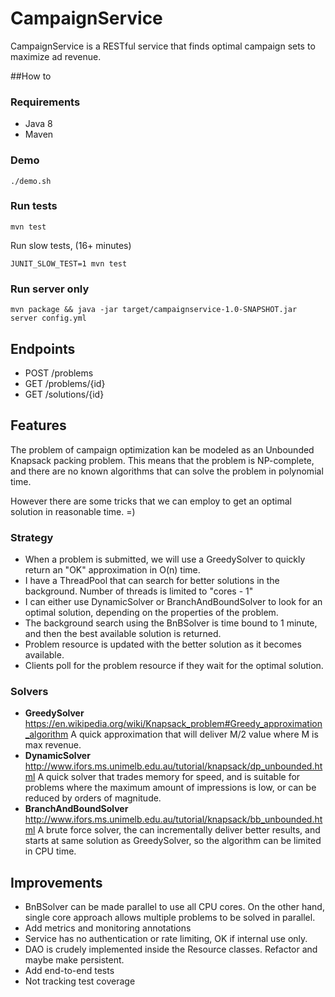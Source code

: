 CampaignService
===============

CampaignService is a RESTful service that finds optimal
campaign sets to maximize ad revenue.

##How to

### Requirements
- Java 8
- Maven

### Demo

    ./demo.sh

### Run tests

    mvn test

Run slow tests, (16+ minutes)

    JUNIT_SLOW_TEST=1 mvn test

### Run server only

    mvn package && java -jar target/campaignservice-1.0-SNAPSHOT.jar server config.yml

## Endpoints

- POST /problems
- GET /problems/{id}
- GET /solutions/{id}

## Features

The problem of campaign optimization kan be modeled as an Unbounded Knapsack packing problem.
This means that the problem is NP-complete, and there are no known algorithms that can solve the problem in polynomial time.

However there are some tricks that we can employ to get an optimal solution in reasonable time. =)

### Strategy
- When a problem is submitted, we will use a GreedySolver to quickly return an "OK" approximation in O(n) time.
- I have a ThreadPool that can search for better solutions in the background. Number of threads is limited to "cores - 1"
- I can either use DynamicSolver or BranchAndBoundSolver to look for an optimal solution, depending on the properties of the problem.
- The background search using the BnBSolver is time bound to 1 minute, and then the best available solution is returned.
- Problem resource is updated with the better solution as it becomes available.
- Clients poll for the problem resource if they wait for the optimal solution.

### Solvers
- **GreedySolver**
https://en.wikipedia.org/wiki/Knapsack_problem#Greedy_approximation_algorithm
A quick approximation that will deliver M/2 value where M is max revenue.
- **DynamicSolver**
http://www.ifors.ms.unimelb.edu.au/tutorial/knapsack/dp_unbounded.html
A quick solver that trades memory for speed, and is suitable for problems where the maximum amount of impressions is low, or can be reduced by orders of magnitude.
- **BranchAndBoundSolver**
http://www.ifors.ms.unimelb.edu.au/tutorial/knapsack/bb_unbounded.html
A brute force solver, the can incrementally deliver better results, and starts at same solution as GreedySolver, so the algorithm can be limited in CPU time.

## Improvements
- BnBSolver can be made parallel to use all CPU cores. On the other hand, single core approach allows multiple problems to be solved in parallel.
- Add metrics and monitoring annotations
- Service has no authentication or rate limiting, OK if internal use only.
- DAO is crudely implemented inside the Resource classes. Refactor and maybe make persistent.
- Add end-to-end tests
- Not tracking test coverage
